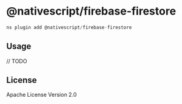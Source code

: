 # @nativescript/firebase-firestore

```javascript
ns plugin add @nativescript/firebase-firestore
```

## Usage

// TODO

## License

Apache License Version 2.0
